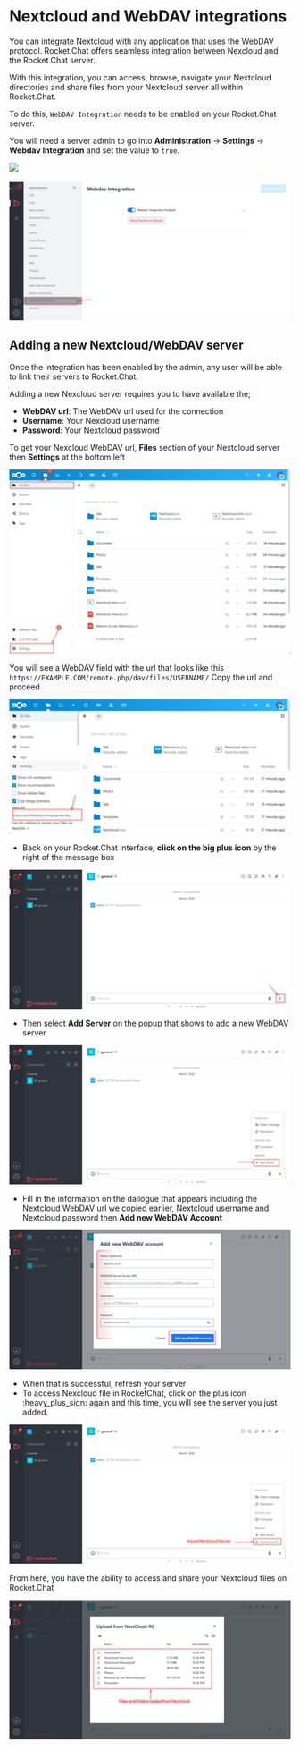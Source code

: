 # Nextcloud and WebDAV integrations

You can integrate Nextcloud with any application that uses the WebDAV protocol. Rocket.Chat offers seamless integration between Nexcloud and the Rocket.Chat server.

With this integration, you can access, browse, navigate your Nextcloud directories and share files from your Nextcloud server all within Rocket.Chat.

To do this, `WebDAV Integration` needs to be enabled on your Rocket.Chat server.

You will need a server admin to go into **Administration** -> **Settings** -> **Webdav Integration** and set the value to `true`.

![](<../../../../.gitbook/assets/administration >)

![](<../../../../.gitbook/assets/image (678).png>)

## Adding a new Nextcloud/WebDAV server

Once the integration has been enabled by the admin, any user will be able to link their servers to Rocket.Chat.

Adding a new Nexcloud server requires you to have available the;

* **WebDAV url**: The WebDAV url used for the connection
* **Username**: Your Nexcloud username
* **Password**: Your Nextcloud password

To get your Nexcloud WebDAV url, **Files** section of your Nextcloud server then **Settings** at the bottom left

![](<../../../../.gitbook/assets/image (670).png>)

You will see a WebDAV field with the url that looks like this `https://EXAMPLE.COM/remote.php/dav/files/USERNAME/` Copy the url and proceed

![](<../../../../.gitbook/assets/image (658).png>)

* Back on your Rocket.Chat interface, **click on the big plus icon** by the right of the message box

![](<../../../../.gitbook/assets/image (690).png>)

* Then select **Add Server** on the popup that shows to add a new WebDAV server

![](<../../../../.gitbook/assets/image (647).png>)

* Fill in the information on the dailogue that appears including the Nextcloud WebDAV url we copied earlier, Nextcloud username and Nextcloud password then **Add new WebDAV Account**

![](<../../../../.gitbook/assets/image (670) (1).png>)

* When that is successful, refresh your server
* To access Nexcloud file in RocketChat, click on the plus icon :heavy\_plus\_sign: again and this time, you will see the server you just added.

![](<../../../../.gitbook/assets/image (677) (1).png>)

From here, you have the ability to access and share your Nextcloud files on Rocket.Chat

![](<../../../../.gitbook/assets/image (672).png>)
